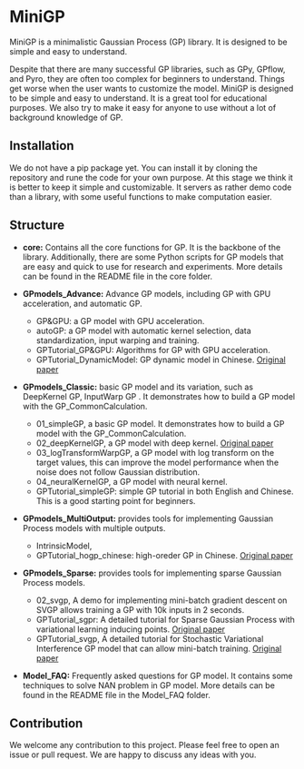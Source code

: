 # MiniGP
MiniGP is a minimalistic Gaussian Process (GP) library. It is designed to be simple and easy to understand. 

Despite that there are many successful GP libraries, such as GPy, GPflow, and Pyro, they are often too complex for beginners to understand. Things get worse when the user wants to customize the model. MiniGP is designed to be simple and easy to understand. It is a great tool for educational purposes. We also try to make it easy for anyone to use without a lot of background knowledge of GP.

## Installation
We do not have a pip package yet. You can install it by cloning the repository and rune the code for your own purpose. At this stage we think it is better to keep it simple and customizable. It servers as rather demo code than a library, with some useful functions to make computation easier.

## Structure
- **core:** Contains all the core functions for GP. It is the backbone of the library. Additionally, there are some Python scripts for GP models that are easy and quick to use for research and experiments. More details can be found in the README file in the core folder.

<!-- - Self-contained GP models and signiture GPTutorials for educational purposes.
  Several GP models that are self-contained and practical to use (we use them in many of our research projects).  -->
  
  - **GPmodels_Advance:** Advance GP models, including GP with GPU acceleration, and automatic GP.
    - GP&GPU: a GP model with GPU acceleration.
    - autoGP: a GP model with automatic kernel selection, data standardization, input warping and training.
    - GPTutorial_GP&GPU: Algorithms for GP with GPU acceleration.
    - GPTutorial_DynamicModel: GP dynamic model in Chinese. [Original paper](https://www.dgp.toronto.edu/~jmwang/gpdm/nips05final.pdf) 
    
  - **GPmodels_Classic:** basic GP model and its variation, such as DeepKernel GP, InputWarp GP . It demonstrates how to build a GP model with the GP_CommonCalculation.
    - 01_simpleGP, a basic GP model. It demonstrates how to build a GP model with the GP_CommonCalculation.
    - 02_deepKernelGP, a GP model with deep kernel. [Original paper](https://arxiv.org/abs/1511.02222) 
    - 03_logTransformWarpGP, a GP model with log transform on the target values, this can improve the model performance when the noise does not follow Gaussian distribution.
    - 04_neuralKernelGP, a GP model with neural kernel.
    - GPTutorial_simpleGP: simple GP tutorial in both English and Chinese. This is a good starting point for beginners.
  - **GPmodels_MultiOutput:** provides tools for implementing Gaussian Process models with multiple outputs.
    - IntrinsicModel,
    - GPTutorial_hogp_chinese: high-oreder GP in Chinese. [Original paper](https://proceedings.mlr.press/v89/zhe19a.html) 
  - **GPmodels_Sparse:** provides tools for implementing sparse Gaussian Process models.
    - 02_svgp, A demo for implementing mini-batch gradient descent on SVGP allows training a GP with 10k inputs in 2 seconds.
    - GPTutorial_sgpr: A detailed tutorial for Sparse Gaussian Process with variational learning inducing points. [Original paper](https://proceedings.mlr.press/v5/titsias09a/titsias09a.pdf)
    - GPTutorial_svgp, A detailed tutorial for Stochastic Variational Interference GP model that can allow mini-batch training. [Original paper](https://arxiv.org/abs/1411.2005)
- **Model_FAQ:** Frequently asked questions for GP model. It contains some techniques to solve NAN problem in GP model. More details can be found in the README file in the Model_FAQ folder.



## Contribution
We welcome any contribution to this project. Please feel free to open an issue or pull request. We are happy to discuss any ideas with you. 


[//]: # (<!-- # Todo list -->)

[//]: # (<!-- - [ ] !Test different way of kernel inversion! -->)

[//]: # (<!-- - [ ] add a testunit for kernel function -->)

[//]: # (<!-- - [ ] add a testunit for GP model -->)

[//]: # (<!-- - [ ] add GP_build which take a GP model and warp it with normalizer, optimizer, and loss function definition.)

[//]: # (- [ ] add mean function to GP model)

[//]: # (- [ ] redo previous GP models using the new architecture)

[//]: # (- [ ] add GPU enabled GP)

[//]: # (- [ ] Need HOGP -->)

[//]: # ()
[//]: # ()
[//]: # ()
[//]: # (# Log)

[//]: # ()
[//]: # (## 2024-06-28)

[//]: # (- New structure for the project)

[//]: # (- add SGP model)

[//]: # (- add model_FAQ)

[//]: # ()
[//]: # (## 2024-02-21)

[//]: # (- Adding demo)

[//]: # (- add gp_computation_pack to handle all common computation in GP)

[//]: # (- add new gp models)

[//]: # ()
[//]: # (## 2023-11-26)

[//]: # (Code refactored with New architecture!)

[//]: # (- using modual kernel. No more parameter passing. When a kernel is initialized, it will automatically create the parameters it needs. User can easily define their own way of creating kernels.)

[//]: # (- new GP will use two key components: kernel and mean function. The likelihood tied to the GP and not spedified by the user. A GP model should have it own likelihood function.)

[//]: # ()
[//]: # (## 2020-12-15)

[//]: # (A painless GP implementation library for educational purpose.)

[//]: # ()
[//]: # (Files explanation:)

[//]: # (sgp.ipynb: Simple GP Implementation in an hour &#40;GP tutorial-E02&#41;)

[//]: # (sgp_chs.ipynb: Simple GP Implementation in an hour in Chinese &#40;GP tutorial-E02&#41;)

[//]: # ()
[//]: # (cigp_v10: conditional independent GP &#40;cigp&#41; for multivariate output.)

[//]: # (cigp_dkl: CIGP with deep kernel learning &#40;DKL&#41;, which pass the input X through a NN before reaching a normal GP.)

[//]: # (cigp_v12: CIGP with a given mean function)

[//]: # (cigp_v14: CIGP with a mixture of kernels)

[//]: # ()
[//]: # (gpdm_v2: Gaussian Process Dynamical Model &#40;Wang et al., 2005&#41;, which contains 2 GPs to handle dynamics and latent-to-observation mapping respectively. Version 2 contains a mixture of kernels.)
